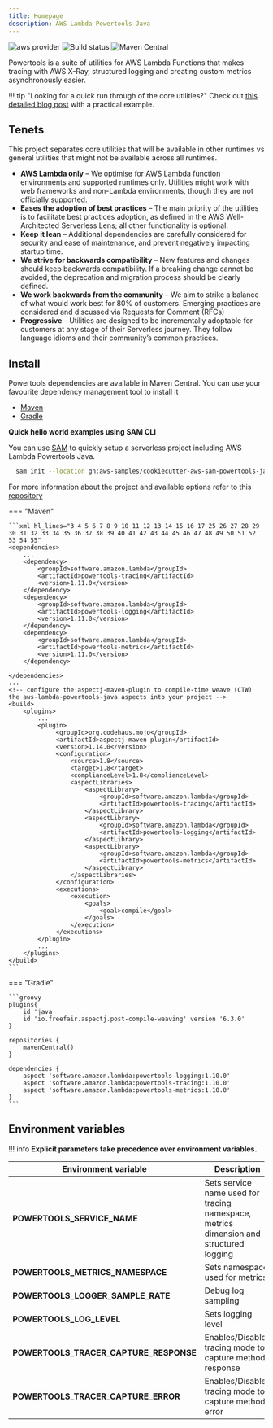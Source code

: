 ```yaml
---
title: Homepage
description: AWS Lambda Powertools Java
---
```


![aws provider](https://img.shields.io/badge/provider-AWS-orange?logo=amazon-aws&color=ff9900) ![Build status](https://github.com/awslabs/aws-lambda-powertools-java/actions/workflows/build.yml/badge.svg) ![Maven Central](https://img.shields.io/maven-central/v/software.amazon.lambda/powertools-parent)

Powertools is a suite of utilities for AWS Lambda Functions that makes tracing with AWS X-Ray, structured logging and creating custom metrics asynchronously easier.

!!! tip "Looking for a quick run through of the core utilities?"
    Check out [this detailed blog post](https://aws.amazon.com/blogs/opensource/simplifying-serverless-best-practices-with-aws-lambda-powertools-java/) with a practical example.

## Tenets

This project separates core utilities that will be available in other runtimes vs general utilities that might not be available across all runtimes.

* **AWS Lambda only** – We optimise for AWS Lambda function environments and supported runtimes only. Utilities might work with web frameworks and non-Lambda environments, though they are not officially supported.
* **Eases the adoption of best practices** – The main priority of the utilities is to facilitate best practices adoption, as defined in the AWS Well-Architected Serverless Lens; all other functionality is optional.
* **Keep it lean** – Additional dependencies are carefully considered for security and ease of maintenance, and prevent negatively impacting startup time.
* **We strive for backwards compatibility** – New features and changes should keep backwards compatibility. If a breaking change cannot be avoided, the deprecation and migration process should be clearly defined.
* **We work backwards from the community** – We aim to strike a balance of what would work best for 80% of customers. Emerging practices are considered and discussed via Requests for Comment (RFCs)
* **Progressive** -  Utilities are designed to be incrementally adoptable for customers at any stage of their Serverless journey. They follow language idioms and their community’s common practices.

## Install

Powertools dependencies are available in Maven Central. You can use your favourite dependency management tool to install it

* [Maven](https://maven.apache.org/)
* [Gradle](https://gradle.org)

**Quick hello world examples using SAM CLI**

You can use [SAM](https://aws.amazon.com/serverless/sam/) to quickly setup a serverless project including AWS Lambda Powertools Java.

```bash
  sam init --location gh:aws-samples/cookiecutter-aws-sam-powertools-java
```

For more information about the project and available options refer to this [repository](https://github.com/aws-samples/cookiecutter-aws-sam-powertools-java/blob/main/README.md)

=== "Maven"

    ```xml hl_lines="3 4 5 6 7 8 9 10 11 12 13 14 15 16 17 25 26 27 28 29 30 31 32 33 34 35 36 37 38 39 40 41 42 43 44 45 46 47 48 49 50 51 52 53 54 55" 
    <dependencies>
        ...
        <dependency>
            <groupId>software.amazon.lambda</groupId>
            <artifactId>powertools-tracing</artifactId>
            <version>1.11.0</version>
        </dependency>
        <dependency>
            <groupId>software.amazon.lambda</groupId>
            <artifactId>powertools-logging</artifactId>
            <version>1.11.0</version>
        </dependency>
        <dependency>
            <groupId>software.amazon.lambda</groupId>
            <artifactId>powertools-metrics</artifactId>
            <version>1.11.0</version>
        </dependency>
        ...
    </dependencies>
    ...
    <!-- configure the aspectj-maven-plugin to compile-time weave (CTW) the aws-lambda-powertools-java aspects into your project -->
    <build>
        <plugins>
            ...
            <plugin>
                 <groupId>org.codehaus.mojo</groupId>
                 <artifactId>aspectj-maven-plugin</artifactId>
                 <version>1.14.0</version>
                 <configuration>
                     <source>1.8</source>
                     <target>1.8</target>
                     <complianceLevel>1.8</complianceLevel>
                     <aspectLibraries>
                         <aspectLibrary>
                             <groupId>software.amazon.lambda</groupId>
                             <artifactId>powertools-tracing</artifactId>
                         </aspectLibrary>
                         <aspectLibrary>
                             <groupId>software.amazon.lambda</groupId>
                             <artifactId>powertools-logging</artifactId>
                         </aspectLibrary>
                         <aspectLibrary>
                             <groupId>software.amazon.lambda</groupId>
                             <artifactId>powertools-metrics</artifactId>
                         </aspectLibrary>
                     </aspectLibraries>
                 </configuration>
                 <executions>
                     <execution>
                         <goals>
                             <goal>compile</goal>
                         </goals>
                     </execution>
                 </executions>
            </plugin>
            ...
        </plugins>
    </build>
    ```

=== "Gradle"

    ```groovy
    plugins{
        id 'java'
        id 'io.freefair.aspectj.post-compile-weaving' version '6.3.0'
    }

    repositories {
        mavenCentral()
    }

    dependencies {
        aspect 'software.amazon.lambda:powertools-logging:1.10.0'
        aspect 'software.amazon.lambda:powertools-tracing:1.10.0'
        aspect 'software.amazon.lambda:powertools-metrics:1.10.0'
    }
    ```

## Environment variables

!!! info
    **Explicit parameters take precedence over environment variables.**

| Environment variable | Description | Utility |
| ------------------------------------------------- | --------------------------------------------------------------------------------- | --------------------------------------------------------------------------------- |
| **POWERTOOLS_SERVICE_NAME** | Sets service name used for tracing namespace, metrics dimension and structured logging | All |
| **POWERTOOLS_METRICS_NAMESPACE** | Sets namespace used for metrics | [Metrics](./core/metrics) |
| **POWERTOOLS_LOGGER_SAMPLE_RATE** | Debug log sampling | [Logging](./core/logging) |
| **POWERTOOLS_LOG_LEVEL** | Sets logging level | [Logging](./core/logging) |
| **POWERTOOLS_TRACER_CAPTURE_RESPONSE** | Enables/Disables tracing mode to capture method response | [Tracing](./core/tracing) |
| **POWERTOOLS_TRACER_CAPTURE_ERROR** | Enables/Disables tracing mode to capture method error | [Tracing](./core/tracing) |